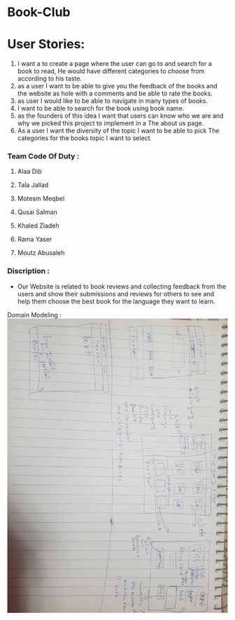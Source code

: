 # Book-Club

# User Stories:

1. I want a to create a page where the user can go to and search for a book to read, He would have different categories to choose from according to his taste.
2. as a user I want to be able to give you the feedback of the books and the website as hole with a comments and be able to rate the books.
3. as user I would like to be able to navigate in many types of books.
4. I want to be able to search for the book using book name. 
5. as the founders of this idea I want that users can know who we are and why we picked this project to implement in a The about us page.
6. As a user I want the diversity of the topic I want to  be able to pick The categories for the books topic I want to select.


### Team Code Of Duty :

1. Alaa Dib

2. Tala Jallad

3. Motesm Meqbel 

4. Qusai Salman

5. Khaled  Ziadeh 

6.  Rama Yaser 

7. Moutz  Abusaleh 


### Discription :
- Our Website is related to book reviews and collecting feedback from the users and show their submissions  and reviews for others to see and  help them choose the best  book for the language they want to learn.


Domain Modeling : ![Digram of the project work](https://github.com/Team-code-of-Duty/Book-Club/blob/main/20210118_223328.jpg)
